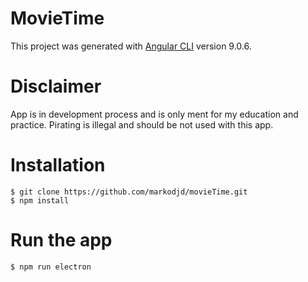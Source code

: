 # MovieTime

This project was generated with [Angular CLI](https://github.com/angular/angular-cli) version 9.0.6.

# Disclaimer

App is in development process and is only ment for my education and practice. Pirating is illegal and should be not used with this app.

# Installation

```
$ git clone https://github.com/markodjd/movieTime.git
$ npm install
```

# Run the app

```
$ npm run electron
```
